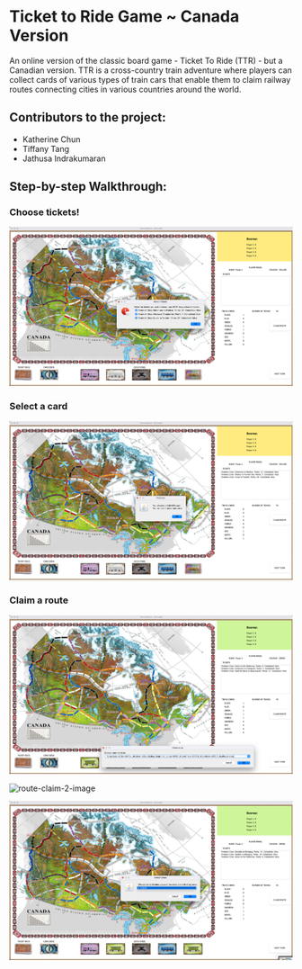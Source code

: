# Ticket to Ride Game ~ Canada Version
An online version of the classic board game - Ticket To Ride (TTR) - but a Canadian version. TTR is a cross-country train adventure where players can collect cards of various types of train cars that enable them to claim railway routes connecting cities in various countries around the world.

## Contributors to the project:
- Katherine Chun
- Tiffany Tang
- Jathusa Indrakumaran

## Step-by-step Walkthrough:

### Choose tickets!
![tickets-selection-image](https://github.com/Vidhi-26/TTR-Game/blob/main/Screenshots/Opening%20Screen.png?raw=true)

### Select a card
![card-selection-image](https://github.com/Vidhi-26/TTR-Game/blob/main/Screenshots/Card%20Selection.png?raw=true)

### Claim a route
![route-claim-1-image](https://github.com/Vidhi-26/TTR-Game/blob/main/Screenshots/Claiming%20Routes.png?raw=true)

![route-claim-2-image](https://github.com/Vidhi-26/TTR-Game/blob/main/Screenshots/Route%Options.png?raw=true)

![route-claim-3-image](https://github.com/Vidhi-26/TTR-Game/blob/main/Screenshots/Gray%20Route-Choose%20Colour.png?raw=true)
